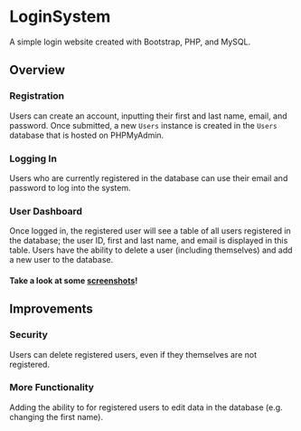 # LoginSystem
A simple login website created with Bootstrap, PHP, and MySQL.

## Overview
### Registration
Users can create an account, inputting their first and last name, email, and password. Once submitted, a new `Users` instance is created in the `Users` database that is hosted on PHPMyAdmin.

### Logging In
Users who are currently registered in the database can use their email and password to log into the system.

### User Dashboard
Once logged in, the registered user will see a table of all users registered in the database; the user ID, first and last name, and email is displayed in this table. Users have the ability to delete a user (including themselves) and add a new user to the database.

#### Take a look at some [screenshots](screenshots/)!

## Improvements
### Security
Users can delete registered users, even if they themselves are not registered.

### More Functionality
Adding the ability to for registered users to edit data in the database (e.g. changing the first name).
